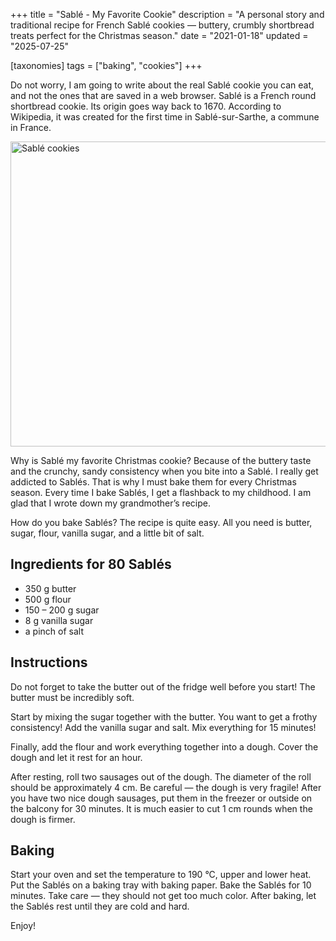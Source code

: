 +++
title = "Sablé - My Favorite Cookie"
description = "A personal story and traditional recipe for French Sablé cookies — buttery, crumbly shortbread treats perfect for the Christmas season."
date = "2021-01-18"
updated = "2025-07-25"

[taxonomies]
tags = ["baking", "cookies"]
+++

Do not worry, I am going to write about the real Sablé cookie you can eat, and not the ones that are saved in a web browser. Sablé is a French round shortbread cookie. Its origin goes way back to 1670. According to Wikipedia, it was created for the first time in Sablé-sur-Sarthe, a commune in France.

<img src="/img/baking/sables.jpg" loading="lazy" alt="Sablé cookies" width="1200" height="488">


Why is Sablé my favorite Christmas cookie? Because of the buttery taste and the crunchy, sandy consistency when you bite into a Sablé. I really get addicted to Sablés. That is why I must bake them for every Christmas season. Every time I bake Sablés, I get a flashback to my childhood. I am glad that I wrote down my grandmother’s recipe.

How do you bake Sablés? The recipe is quite easy. All you need is butter, sugar, flour, vanilla sugar, and a little bit of salt.

## Ingredients for 80 Sablés

- 350 g butter
- 500 g flour
- 150 – 200 g sugar
- 8 g vanilla sugar
- a pinch of salt

## Instructions

Do not forget to take the butter out of the fridge well before you start! The butter must be incredibly soft. 

Start by mixing the sugar together with the butter. You want to get a frothy consistency! Add the vanilla sugar and salt. Mix everything for 15 minutes! 

Finally, add the flour and work everything together into a dough. Cover the dough and let it rest for an hour. 

After resting, roll two sausages out of the dough. The diameter of the roll should be approximately 4 cm. Be careful — the dough is very fragile! After you have two nice dough sausages, put them in the freezer or outside on the balcony for 30 minutes. It is much easier to cut 1 cm rounds when the dough is firmer.


## Baking

Start your oven and set the temperature to 190 °C, upper and lower heat. Put the Sablés on a baking tray with baking paper. Bake the Sablés for 10 minutes. Take care — they should not get too much color. After baking, let the Sablés rest until they are cold and hard.

Enjoy!
